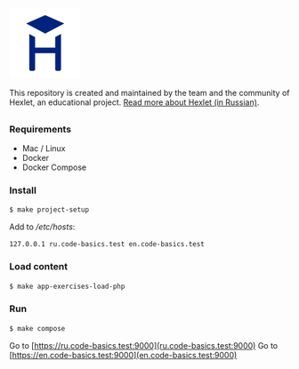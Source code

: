 ##
[![Hexlet Ltd. logo](https://raw.githubusercontent.com/Hexlet/hexletguides.github.io/master/images/hexlet_logo128.png)](https://ru.hexlet.io/pages/about?utm_source=github&utm_medium=link&utm_campaign=hexlet-basics)

This repository is created and maintained by the team and the community of Hexlet, an educational project. [Read more about Hexlet (in Russian)](https://ru.hexlet.io/pages/about?utm_source=github&utm_medium=link&utm_campaign=hexlet-basics).
##
### Requirements

* Mac / Linux
* Docker
* Docker Compose

### Install

```sh
$ make project-setup
```

Add to _/etc/hosts_:

    127.0.0.1 ru.code-basics.test en.code-basics.test

### Load content

```sh
$ make app-exercises-load-php
```

### Run

```sh
$ make compose
```

Go to [https://ru.code-basics.test:9000](ru.code-basics.test:9000)
Go to [https://en.code-basics.test:9000](en.code-basics.test:9000)
